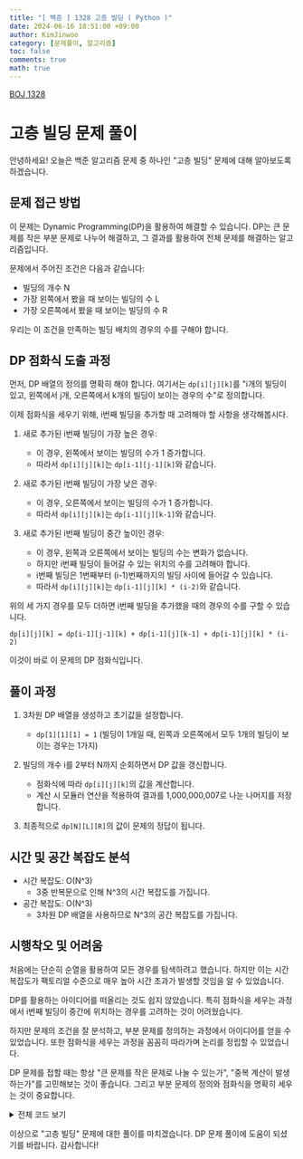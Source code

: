 ```yaml
---
title: "[ 백준 ] 1328 고층 빌딩 ( Python )"
date: 2024-06-16 18:51:00 +09:00
author: KimJinwoo
category: [문제풀이, 알고리즘]
toc: false
comments: true
math: true
---
```


[BOJ 1328](https://www.acmicpc.net/problem/1328)

# 고층 빌딩 문제 풀이

안녕하세요! 오늘은 백준 알고리즘 문제 중 하나인 "고층 빌딩" 문제에 대해 알아보도록 하겠습니다.

## 문제 접근 방법

이 문제는 Dynamic Programming(DP)을 활용하여 해결할 수 있습니다. DP는 큰 문제를 작은 부분 문제로 나누어 해결하고, 그 결과를 활용하여 전체 문제를 해결하는 알고리즘입니다.

문제에서 주어진 조건은 다음과 같습니다:

- 빌딩의 개수 N
- 가장 왼쪽에서 봤을 때 보이는 빌딩의 수 L
- 가장 오른쪽에서 봤을 때 보이는 빌딩의 수 R

우리는 이 조건을 만족하는 빌딩 배치의 경우의 수를 구해야 합니다.

## DP 점화식 도출 과정

먼저, DP 배열의 정의를 명확히 해야 합니다. 여기서는 `dp[i][j][k]`를 "i개의 빌딩이 있고, 왼쪽에서 j개, 오른쪽에서 k개의 빌딩이 보이는 경우의 수"로 정의합니다.

이제 점화식을 세우기 위해, i번째 빌딩을 추가할 때 고려해야 할 사항을 생각해봅시다.

1. 새로 추가된 i번째 빌딩이 가장 높은 경우:

   - 이 경우, 왼쪽에서 보이는 빌딩의 수가 1 증가합니다.
   - 따라서 `dp[i][j][k]`는 `dp[i-1][j-1][k]`와 같습니다.

2. 새로 추가된 i번째 빌딩이 가장 낮은 경우:

   - 이 경우, 오른쪽에서 보이는 빌딩의 수가 1 증가합니다.
   - 따라서 `dp[i][j][k]`는 `dp[i-1][j][k-1]`와 같습니다.

3. 새로 추가된 i번째 빌딩이 중간 높이인 경우:
   - 이 경우, 왼쪽과 오른쪽에서 보이는 빌딩의 수는 변화가 없습니다.
   - 하지만 i번째 빌딩이 들어갈 수 있는 위치의 수를 고려해야 합니다.
   - i번째 빌딩은 1번째부터 (i-1)번째까지의 빌딩 사이에 들어갈 수 있습니다.
   - 따라서 `dp[i][j][k]`는 `dp[i-1][j][k] * (i-2)`와 같습니다.

위의 세 가지 경우를 모두 더하면 i번째 빌딩을 추가했을 때의 경우의 수를 구할 수 있습니다.

```
dp[i][j][k] = dp[i-1][j-1][k] + dp[i-1][j][k-1] + dp[i-1][j][k] * (i-2)
```

이것이 바로 이 문제의 DP 점화식입니다.

## 풀이 과정

1. 3차원 DP 배열을 생성하고 초기값을 설정합니다.

   - `dp[1][1][1] = 1` (빌딩이 1개일 때, 왼쪽과 오른쪽에서 모두 1개의 빌딩이 보이는 경우는 1가지)

2. 빌딩의 개수 i를 2부터 N까지 순회하면서 DP 값을 갱신합니다.

   - 점화식에 따라 `dp[i][j][k]`의 값을 계산합니다.
   - 계산 시 모듈러 연산을 적용하여 결과를 1,000,000,007로 나눈 나머지를 저장합니다.

3. 최종적으로 `dp[N][L][R]`의 값이 문제의 정답이 됩니다.

## 시간 및 공간 복잡도 분석

- 시간 복잡도: O(N^3)
  - 3중 반복문으로 인해 N^3의 시간 복잡도를 가집니다.
- 공간 복잡도: O(N^3)
  - 3차원 DP 배열을 사용하므로 N^3의 공간 복잡도를 가집니다.

## 시행착오 및 어려움

처음에는 단순히 순열을 활용하여 모든 경우를 탐색하려고 했습니다. 하지만 이는 시간 복잡도가 팩토리얼 수준으로 매우 높아 시간 초과가 발생할 것임을 알 수 있었습니다.

DP를 활용하는 아이디어를 떠올리는 것도 쉽지 않았습니다. 특히 점화식을 세우는 과정에서 i번째 빌딩이 중간에 위치하는 경우를 고려하는 것이 어려웠습니다.

하지만 문제의 조건을 잘 분석하고, 부분 문제를 정의하는 과정에서 아이디어를 얻을 수 있었습니다. 또한 점화식을 세우는 과정을 꼼꼼히 따라가며 논리를 정립할 수 있었습니다.

DP 문제를 접할 때는 항상 "큰 문제를 작은 문제로 나눌 수 있는가", "중복 계산이 발생하는가"를 고민해보는 것이 좋습니다. 그리고 부분 문제의 정의와 점화식을 명확히 세우는 것이 중요합니다.

<details>
<summary>전체 코드 보기</summary>
<div markdown="1">

```python
import sys
input = sys.stdin.readline
n, l, r = map(int, input().split())
num = 1000000007
dp = [[[0] * (n + 1) for _ in range(n + 1)] for _ in range(n + 1)]
dp[1][1][1] = 1

for i in range(2, n + 1):
    for j in range(1, l + 1):
        for k in range(1, r + 1):
            dp[i][j][k] = (dp[i-1][j-1][k] + dp[i-1][j][k-1] + dp[i-1][j][k] * (i - 2)) % num

print(dp[n][l][r])
```

</div>
</details>

이상으로 "고층 빌딩" 문제에 대한 풀이를 마치겠습니다. DP 문제 풀이에 도움이 되셨기를 바랍니다. 감사합니다!
